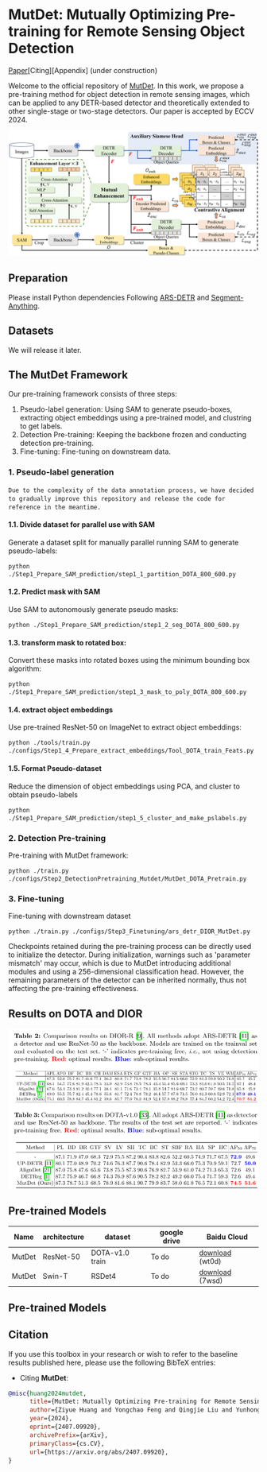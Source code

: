 
# MutDet: Mutually Optimizing Pre-training for Remote Sensing Object Detection
[Paper](https://arxiv.org/abs/2407.09920)[Citing][Appendix] (under construction)

Welcome to the official repository of [MutDet](https://arxiv.org/abs/2407.09920). 
In this work, we propose a pre-training method for object detection in remote sensing images, which can be applied to any DETR-based detector and theoretically extended to other single-stage or two-stage detectors.
Our paper is accepted by ECCV 2024. 

![diagram](.github/images/MutDet_Framework.png)



## Preparation

Please install Python dependencies Following  [ARS-DETR](https://github.com/httle/ARS-DETR) and  [Segment-Anything](https://github.com/facebookresearch/segment-anything). 


## Datasets

We will release it later.

## The MutDet Framework

Our pre-training framework consists of three steps: 
1. Pseudo-label generation: Using SAM to generate pseudo-boxes, extracting object embeddings using a pre-trained model, and clustring to get labels.  
2. Detection Pre-training: Keeping the backbone frozen and conducting detection pre-training. 
3. Fine-tuning: Fine-tuning on downstream data.

### 1. Pseudo-label generation
`Due to the complexity of the data annotation process, we have decided to gradually improve this repository and release the code for reference in the meantime.`

#### 1.1. Divide dataset for parallel use with SAM 
Generate a dataset split for manually parallel running SAM to generate pseudo-labels:
```shell
python ./Step1_Prepare_SAM_prediction/step1_1_partition_DOTA_800_600.py
```
#### 1.2. Predict mask with SAM
Use SAM to autonomously generate pseudo masks: 
```shell
python ./Step1_Prepare_SAM_prediction/step1_2_seg_DOTA_800_600.py
```
#### 1.3. transform mask to rotated box:
Convert these masks into rotated boxes using the minimum bounding box algorithm: 
```shell
python ./Step1_Prepare_SAM_prediction/step1_3_mask_to_poly_DOTA_800_600.py
```
#### 1.4. extract object embeddings
Use pre-trained ResNet-50 on ImageNet to extract object embeddings:
```shell
python ./tools/train.py ./configs/Step1_4_Prepare_extract_embeddings/Tool_DOTA_train_Feats.py
```

#### 1.5. Format Pseudo-dataset
Reduce the dimension of object embeddings using PCA, and cluster to obtain pseudo-labels
```shell
python ./Step1_Prepare_SAM_prediction/step1_5_cluster_and_make_pslabels.py
```

### 2. Detection Pre-training
Pre-training with MutDet framework: 
```shell
python ./train.py ./configs/Step2_DetectionPretraining_Mutdet/MutDet_DOTA_Pretrain.py
```

### 3. Fine-tuning 
Fine-tuning with downstream dataset
```shell
python ./train.py ./configs/Step3_Finetuning/ars_detr_DIOR_MutDet.py
```
Checkpoints retained during the pre-training process can be directly used to initialize the detector. During initialization, warnings such as 'parameter mismatch' may occur, which is due to MutDet introducing additional modules and using a 256-dimensional classification head. However, the remaining parameters of the detector can be inherited normally, thus not affecting the pre-training effectiveness.

## Results on DOTA and DIOR

![diagram](.github/images/Results_on_DIOR_DOTA.png)



## Pre-trained Models
| Name     | architecture | dataset         | google drive | Baidu Cloud                                                             |
|----------|--------------|-----------------|-------------|-------------------------------------------------------------------------|
| MutDet   | ResNet-50    | DOTA-v1.0 train | To do       | [download](https://pan.baidu.com/s/1BfvVtRjL1kafNEjaN3913A?pwd=wt0d) (wt0d) |
| MutDet | Swin-T       | RSDet4          | To do       |  [download](https://pan.baidu.com/s/1Kq-0Mj8zy8f79v_uA0BjqA?pwd=7wsd) (7wsd) |

## Pre-trained Models

## Citation
If you use this toolbox in your research or wish to refer to the baseline results published here, please use the following BibTeX entries:

- Citing **MutDet**:

```BibTeX
@misc{huang2024mutdet,
      title={MutDet: Mutually Optimizing Pre-training for Remote Sensing Object Detection}, 
      author={Ziyue Huang and Yongchao Feng and Qingjie Liu and Yunhong Wang},
      year={2024},
      eprint={2407.09920},
      archivePrefix={arXiv},
      primaryClass={cs.CV},
      url={https://arxiv.org/abs/2407.09920}, 
}
```